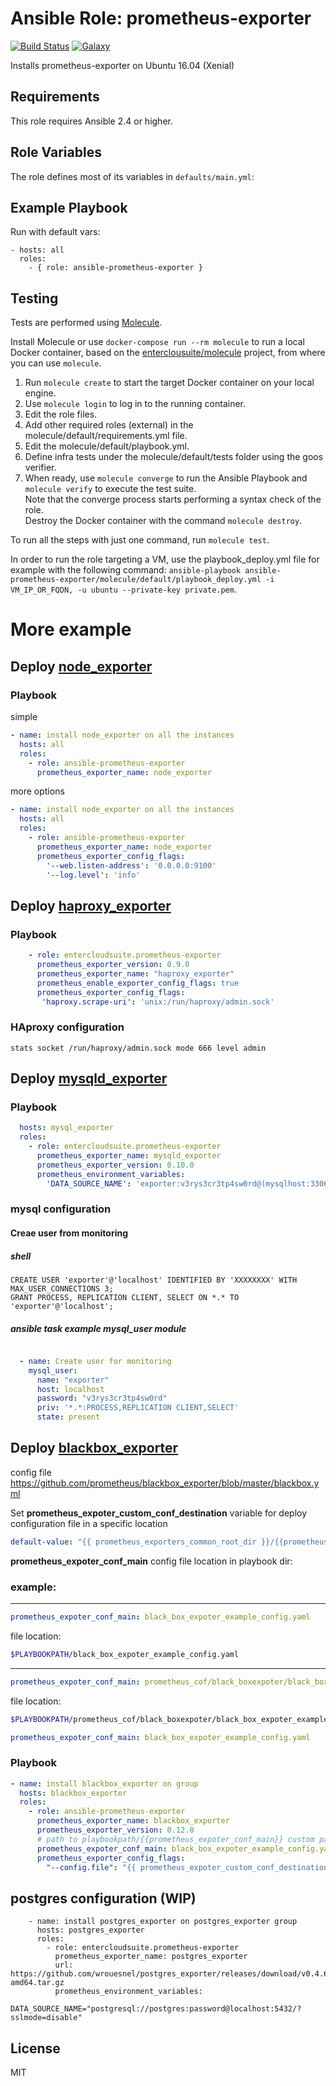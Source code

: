 Ansible Role: prometheus-exporter 
======================================

[![Build Status](https://travis-ci.org/entercloudsuite/ansible-prometheus-exporter.svg?branch=master)](https://travis-ci.org/entercloudsuite/ansible-prometheus-exporter)
[![Galaxy](https://img.shields.io/badge/galaxy-entercloudsuite.prometheus-exporter-blue.svg?style=flat-square)](https://galaxy.ansible.com/entercloudsuite/prometheus-exporter)  

Installs prometheus-exporter on Ubuntu 16.04 (Xenial)

## Requirements

This role requires Ansible 2.4 or higher.

## Role Variables

The role defines most of its variables in `defaults/main.yml`:

## Example Playbook

Run with default vars:

    - hosts: all
      roles:
        - { role: ansible-prometheus-exporter }

## Testing

Tests are performed using [Molecule](http://molecule.readthedocs.org/en/latest/).

Install Molecule or use `docker-compose run --rm molecule` to run a local Docker container, based on the [enterclousuite/molecule](https://hub.docker.com/r/fminzoni/molecule/) project, from where you can use `molecule`.

1. Run `molecule create` to start the target Docker container on your local engine.  
2. Use `molecule login` to log in to the running container.  
3. Edit the role files.  
4. Add other required roles (external) in the molecule/default/requirements.yml file.  
5. Edit the molecule/default/playbook.yml.  
6. Define infra tests under the molecule/default/tests folder using the goos verifier.  
7. When ready, use `molecule converge` to run the Ansible Playbook and `molecule verify` to execute the test suite.  
Note that the converge process starts performing a syntax check of the role.  
Destroy the Docker container with the command `molecule destroy`.   

To run all the steps with just one command, run `molecule test`. 

In order to run the role targeting a VM, use the playbook_deploy.yml file for example with the following command: `ansible-playbook ansible-prometheus-exporter/molecule/default/playbook_deploy.yml -i VM_IP_OR_FQDN, -u ubuntu --private-key private.pem`.

# More example
## Deploy [node_exporter](https://github.com/prometheus/node_exporter)

### Playbook

simple
```yaml
- name: install node_exporter on all the instances
  hosts: all
  roles:
    - role: ansible-prometheus-exporter
      prometheus_exporter_name: node_exporter
```
more options
```yaml
- name: install node_exporter on all the instances
  hosts: all
  roles:
    - role: ansible-prometheus-exporter
      prometheus_exporter_name: node_exporter
      prometheus_exporter_config_flags:
        '--web.listen-address': '0.0.0.0:9100'
        '--log.level': 'info'
```


## Deploy [haproxy_exporter](https://github.com/prometheus/haproxy_exporter)


### Playbook

```yaml
    - role: entercloudsuite.prometheus-exporter
      prometheus_exporter_version: 0.9.0
      prometheus_exporter_name: "haproxy_exporter"
      prometheus_enable_exporter_config_flags: true
      prometheus_exporter_config_flags:
       'haproxy.scrape-uri': 'unix:/run/haproxy/admin.sock'
```

### HAproxy configuration 

```
stats socket /run/haproxy/admin.sock mode 666 level admin
```

## Deploy [mysqld_exporter](https://github.com/prometheus/mysqld_exporter)

### Playbook

```yaml
  hosts: mysql_exporter
  roles:
    - role: entercloudsuite.prometheus-exporter
      prometheus_exporter_name: mysqld_exporter
      prometheus_exporter_version: 0.10.0
      prometheus_environment_variables:
        'DATA_SOURCE_NAME': 'exporter:v3rys3cr3tp4sw0rd@(mysqlhost:3306)/'
```

### mysql configuration

#### Creae user from monitoring
##### shell

```
CREATE USER 'exporter'@'localhost' IDENTIFIED BY 'XXXXXXXX' WITH MAX_USER_CONNECTIONS 3;
GRANT PROCESS, REPLICATION CLIENT, SELECT ON *.* TO 'exporter'@'localhost';
```

##### ansible task example mysql_user module

```yaml

  - name: Create user for monitoring
    mysql_user:
      name: "exporter"
      host: localhost
      password: "v3rys3cr3tp4sw0rd"
      priv: '*.*:PROCESS,REPLICATION CLIENT,SELECT'
      state: present

```


## Deploy [blackbox_exporter](https://github.com/prometheus/blackbox_exporter)
config file https://github.com/prometheus/blackbox_exporter/blob/master/blackbox.yml

Set **prometheus_expoter_custom_conf_destination** variable for deploy configuration file in a specific location  
```yaml
default-value: "{{ prometheus_exporters_common_root_dir }}/{{prometheus_exporter_name}}_current"
```

**prometheus_expoter_conf_main** config file location in playbook dir:  
### example:  
------------------------
```yaml
prometheus_expoter_conf_main: black_box_expoter_example_config.yaml
```
file location:
```BASH
$PLAYBOOKPATH/black_box_expoter_example_config.yaml
```
------------------------
```yaml
prometheus_expoter_conf_main: prometheus_cof/black_boxexpoter/black_box_expoter_example_config.yaml
```
file location:
```BASH
$PLAYBOOKPATH/prometheus_cof/black_boxexpoter/black_box_expoter_example_config.yaml
```

```yaml
prometheus_expoter_conf_main: black_box_expoter_example_config.yaml
```
### Playbook  
```yaml
- name: install blackbox_exporter on group
  hosts: blackbox_exporter
  roles:
    - role: ansible-prometheus-exporter
      prometheus_exporter_name: blackbox_exporter
      prometheus_exporter_version: 0.12.0
      # path to playbookpath/{{prometheus_expoter_conf_main}} custom path
      prometheus_expoter_conf_main: black_box_expoter_example_config.yaml
      prometheus_exporter_config_flags:
        "--config.file": "{{ prometheus_expoter_custom_conf_destination }}/black_box_expoter_example_config.yaml"

```

## postgres configuration (WIP)

```
    - name: install postgres_exporter on postgres_exporter group
      hosts: postgres_exporter
      roles:
        - role: entercloudsuite.prometheus-exporter
          prometheus_exporter_name: postgres_exporter
          url: https://github.com/wrouesnel/postgres_exporter/releases/download/v0.4.6/postgres_exporter_v0.4.6_linux-amd64.tar.gz
          prometheus_environment_variables:
            DATA_SOURCE_NAME="postgresql://postgres:password@localhost:5432/?sslmode=disable"
```

## License

MIT
